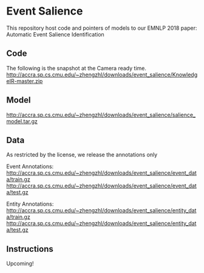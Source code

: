 # Event Salience
This repository host code and pointers of models to our EMNLP 2018 paper: Automatic Event Salience Identification

## Code
The following is the snapshot at the Camera ready time.
http://accra.sp.cs.cmu.edu/~zhengzhl/downloads/event_salience/KnowledgeIR-master.zip

## Model
http://accra.sp.cs.cmu.edu/~zhengzhl/downloads/event_salience/salience_model.tar.gz

## Data
As restricted by the license, we release the annotations only

Event Annotations:
http://accra.sp.cs.cmu.edu/~zhengzhl/downloads/event_salience/event_data/train.gz
http://accra.sp.cs.cmu.edu/~zhengzhl/downloads/event_salience/event_data/test.gz

Entity Annotations:
http://accra.sp.cs.cmu.edu/~zhengzhl/downloads/event_salience/entity_data/train.gz
http://accra.sp.cs.cmu.edu/~zhengzhl/downloads/event_salience/entity_data/test.gz

## Instructions
Upcoming!
